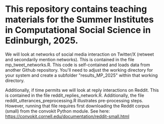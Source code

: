 # This repository contains teaching materials for the Summer Institutes in Computational Social Science in Edinburgh, 2025.

We will look at networks of social media interaction on Twitter/X (retweet and secondarily mention networks). This is contained in the file mp_tweet_networks.R. This code is self-contained and loads data from another Github repository. You'll need to adjust the working directory for your system and create a subfolder "results_MP_2025" within that working directory.

Additionally, if time permits we will look at reply interactions on Reddit. This is contained in the file reddit_replies_network.R. Additionally, the file reddit_utterances_preprocessing.R illustrates pre-processing steps. However, running that file requires first downloading the Reddit corpus (small) from the convokit Python module. See here: https://convokit.cornell.edu/documentation/reddit-small.html
